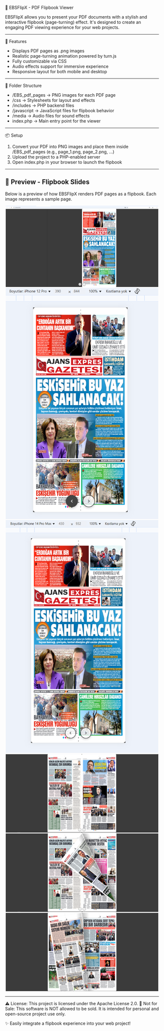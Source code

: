 📘 EBSFlipX - PDF Flipbook Viewer

EBSFlipX allows you to present your PDF documents with a stylish and interactive flipbook (page-turning) effect. It's designed to create an engaging PDF viewing experience for your web projects.

--------------------------------------------------

🚀 Features

- Displays PDF pages as .png images
- Realistic page-turning animation powered by turn.js
- Fully customizable via CSS
- Audio effects support for immersive experience
- Responsive layout for both mobile and desktop

--------------------------------------------------

📁 Folder Structure

- /EBS_pdf_pages   → PNG images for each PDF page
- /css             → Stylesheets for layout and effects
- /includes        → PHP backend files
- /javascript      → JavaScript files for flipbook behavior
- /media           → Audio files for sound effects
- index.php        → Main entry point for the viewer

--------------------------------------------------

📦 Setup

1. Convert your PDF into PNG images and place them inside /EBS_pdf_pages
   (e.g., page_1.png, page_2.png, ...)
2. Upload the project to a PHP-enabled server
3. Open index.php in your browser to launch the flipbook

--------------------------------------------------
## 📸 Preview - Flipbook Slides

Below is a preview of how EBSFlipX renders PDF pages as a flipbook. Each image represents a sample page.

<p align="center">
  <img src="s1.png" width="500" alt="Page 1">
  <img src="s2.png" width="500" alt="Page 2">
  <img src="s3.png" width="500" alt="Page 3">
  <img src="s4.png" width="500" alt="Page 4">
  <img src="s5.png" width="500" alt="Page 5">
  <img src="s6.png" width="500" alt="Page 6">
</p>

--------------------------------------------------

⚠️ License: This project is licensed under the Apache License 2.0.
🛑 Not for Sale: This software is NOT allowed to be sold. It is intended for personal and open-source project use only.

✨ Easily integrate a flipbook experience into your web project!
